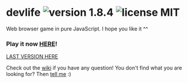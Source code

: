 # devlife ![version 1.8.4](https://d25lcipzij17d.cloudfront.net/badge.svg?id=gh&type=6&v=1.8.3&x2=0) ![license MIT](https://badges.frapsoft.com/os/mit/mit.svg?v=102)

Web browser game in pure JavaScript. I hope you like it ^^

### Play it now [HERE](http://naoxink.hol.es/devlife)!
[LAST VERSION HERE](https://cdn.rawgit.com/naoxink/devlife/be843f9905d6ab6d4d71f1da6b7ec1f17eb8fc23/index.html)

Check out the [wiki](https://github.com/naoxink/devlife/wiki) if you have any question! You don't find what you are looking for? Then [tell me](https://github.com/naoxink/devlife/issues) :)
